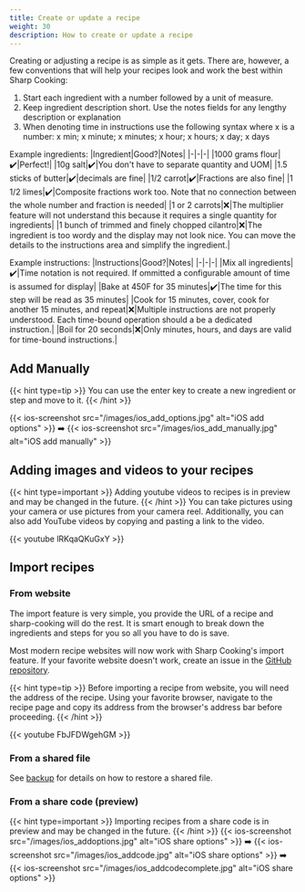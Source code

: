 ```yaml
---
title: Create or update a recipe
weight: 30
description: How to create or update a recipe
---
```


Creating or adjusting a recipe is as simple as it gets. There are, however, a few conventions that will help your recipes look and work the best within Sharp Cooking:

1. Start each ingredient with a number followed by a unit of measure.
3. Keep ingredient description short. Use the notes fields for any lengthy description or explanation
5. When denoting time in instructions use the following syntax where x is a number: x min; x minute; x minutes; x hour; x hours; x day; x days

Example ingredients:
|Ingredient|Good?|Notes|
|-|-|-|
|1000 grams flour|✔️|Perfect!|
|10g salt|✔️|You don't have to separate quantity and UOM|
|1.5 sticks of butter|✔️|decimals are fine|
|1/2 carrot|✔️|Fractions are also fine|
|1 1/2 limes|✔️|Composite fractions work too. Note that no connection between the whole number and fraction is needed|
|1 or 2 carrots|❌|The multiplier feature will not understand this because it requires a single quantity for ingredients|
|1 bunch of trimmed and finely chopped cilantro|❌|The ingredient is too wordy and the display may not look nice. You can move the details to the instructions area and simplify the ingredient.|

Example instructions:
|Instructions|Good?|Notes|
|-|-|-|
|Mix all ingredients|✔️|Time notation is not required. If ommitted a configurable amount of time is assumed for display|
|Bake at 450F for 35 minutes|✔️|The time for this step will be read as 35 minutes|
|Cook for 15 minutes, cover, cook for another 15 minutes, and repeat|❌|Multiple instructions are not properly understood. Each time-bound operation should a be a dedicated instruction.|
|Boil for 20 seconds|❌|Only minutes, hours, and days are valid for time-bound instructions.|

## Add Manually
{{< hint type=tip >}}
You can use the enter key to create a new ingredient or step and move to it.
{{< /hint >}}

{{< ios-screenshot src="/images/ios_add_options.jpg" alt="iOS add options" >}}
➡️
{{< ios-screenshot src="/images/ios_add_manually.jpg" alt="iOS add manually" >}}

## Adding images and videos to your recipes
{{< hint type=important >}}
Adding youtube videos to recipes is in preview and may be changed in the future.
{{< /hint >}}
You can take pictures using your camera or use pictures from your camera reel. Additionally, you can also add YouTube videos by copying and pasting a link to the video.

{{< youtube lRKqaQKuGxY >}}

## Import recipes
### From website
The import feature is very simple, you provide the URL of a recipe and sharp-cooking will do the rest. It is smart enough to break down the ingredients and steps for you so all you have to do is save.

Most modern recipe websites will now work with Sharp Cooking's import feature. If your favorite website doesn't work, create an issue in the [GitHub repository](https://github.com/jlucaspains/sharp-cooking-web/issues).

{{< hint type=tip >}}
Before importing a recipe from website, you will need the address of the recipe. Using your favorite browser, navigate to the recipe page and copy its address from the browser's address bar before proceeding.
{{< /hint >}}

{{< youtube FbJFDWgehGM >}}

### From a shared file
See [backup](/web/backup) for details on how to restore a shared file.

### From a share code (preview)
{{< hint type=important >}}
Importing recipes from a share code is in preview and may be changed in the future.
{{< /hint >}}
{{< ios-screenshot src="/images/ios_addoptions.jpg" alt="iOS share options" >}}
➡️
{{< ios-screenshot src="/images/ios_addcode.jpg" alt="iOS share options" >}}
➡️
{{< ios-screenshot src="/images/ios_addcodecomplete.jpg" alt="iOS share options" >}}